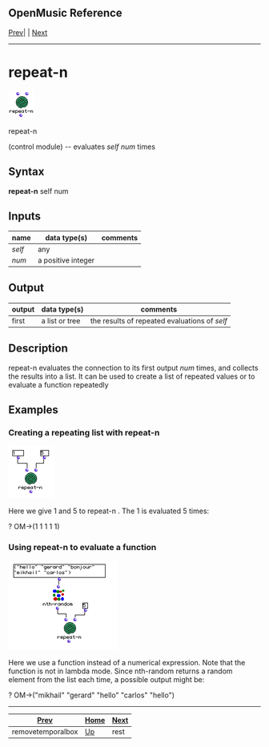 OpenMusic Reference  
---  
[Prev](removetemporalbox)| | [Next](rest)  
  
* * *

# repeat-n

![](figures/functions/control/repeat-n.png)

  
  
repeat-n  
  
(control module) \-- evaluates  _self_   _num_  times  

## Syntax

   **repeat-n**  self num  

## Inputs

name| data type(s)| comments  
---|---|---  
  _self_ |  any|  
  _num_ |  a positive integer|  
  
## Output

output| data type(s)| comments  
---|---|---  
first| a list or tree| the results of repeated evaluations of  _self_   
  
## Description

 repeat-n  evaluates the connection to its first output  _num_  times, and
collects the results into a list. It can be used to create a list of repeated
values or to evaluate a function repeatedly

## Examples

### Creating a repeating list with  repeat-n 

![](figures/functions/control/repeat-nEX1.png)

Here we give 1 and 5 to  repeat-n . The 1 is evaluated 5 times:

 ? OM->(1 1 1 1 1) 

### Using  repeat-n  to evaluate a function

![](figures/functions/control/repeat-nEX2.png)

Here we use a function instead of a numerical expression. Note that the
function is not in lambda mode. Since  nth-random  returns a random element
from the list each time, a possible output might be:

 ? OM->("mikhail" "gerard" "hello" "carlos" "hello") 

* * *

[Prev](removetemporalbox)| [Home](index)| [Next](rest)  
---|---|---  
removetemporalbox| [Up](funcref.main)| rest

